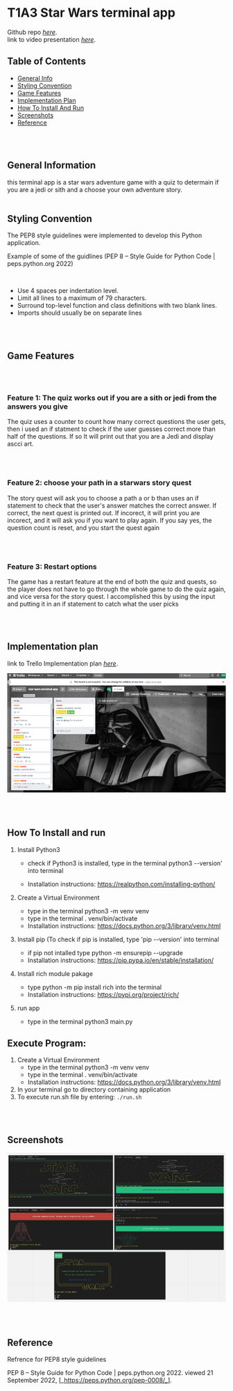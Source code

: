 # T1A3 Star Wars terminal app

Github repo [_here_](https://github.com/roger2727/MitchellRoger_T1A2). \
link to video presentation [_here_](hkg).

## Table of Contents

- [General Info](#general-information)
- [Styling Convention](#styling-convention)
- [Game Features](#game-features)
- [Implementation Plan](#implementation-plan)
- [How To Install And Run](#how-to-install-and-run)
- [Screenshots](#screenshots)
- [Reference](#reference)

<br>
<br>

## **General Information**

this terminal app is a star wars adventure game with a quiz to determain if you are a jedi or sith and a choose your own adventure story.
<br>
<br>

## **Styling Convention**

The PEP8 style guidelines were implemented to develop this Python application.

Example of some of the guidlines (PEP 8 – Style Guide for Python Code | peps.python.org 2022)

<br>

- Use 4 spaces per indentation level.
- Limit all lines to a maximum of 79 characters.
- Surround top-level function and class definitions with two blank lines.
- Imports should usually be on separate lines

<br>
<br>

## **Game Features**

<br>
<br>

### **Feature 1: The quiz works out if you are a sith or jedi from the answers you give**

The quiz uses a counter to count how many correct questions the user gets, then i used an if statment to check if the user guesses correct more than half of the questions. If so It will print out that you are a Jedi and display ascci art.

<br>
<br>

### **Feature 2: choose your path in a starwars story quest**

The story quest will ask you to choose a path a or b than uses an if statement to check that the user's answer matches the correct answer. If correct, the next quest is printed out. If incorect, it will print you are incorect, and it will ask you if you want to play again. If you say yes, the question count is reset, and you start the quest again

<br>
<br>

### **Feature 3: Restart options**

The game has a restart feature at the end of both the quiz and quests, so the player does not have to go through the whole game to do the quiz again, and vice versa for the story quest. I accomplished this by using the input and putting it in an if statement to catch what the user picks

<br>
<br>

## **Implementation plan**

link to Trello Implementation plan [_here_](https://trello.com/b/p572wN56/star-wars-terminal-app).

![Example screenshot](/docs/trelloboard.png)

<br>
<br>

## **How To Install and run**

1. Install Python3

   - check if Python3 is installed, type in the terminal python3 --version' into terminal

   - Installation instructions: https://realpython.com/installing-python/

2. Create a Virtual Environment

   - type in the terminal python3 -m venv venv
   - type in the terminal . venv/bin/activate
   - Installation instructions: https://docs.python.org/3/library/venv.html

3. Install pip (To check if pip is installed, type 'pip --version' into terminal

   - if pip not intalled type python -m ensurepip --upgrade
   - Installation instructions: https://pip.pypa.io/en/stable/installation/

4. Install rich module pakage

   - type python -m pip install rich into the terminal
   - Installation instructions: https://pypi.org/project/rich/

5. run app

   - type in the terminal python3 main.py

## Execute Program:

1. Create a Virtual Environment
   - type in the terminal python3 -m venv venv
   - type in the terminal . venv/bin/activate
   - Installation instructions: https://docs.python.org/3/library/venv.html
2. In your terminal go to directory containing application
3. To execute run.sh file by entering: `./run.sh`

<br>
<br>

## **Screenshots**

![Example screenshot](/docs/Screen%20Shots.png)

<br>
<br>

## **Reference**

Refrence for PEP8 style guidelines

PEP 8 – Style Guide for Python Code | peps.python.org 2022. viewed 21 September 2022, [_https://peps.python.org/pep-0008/_].
